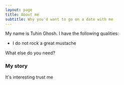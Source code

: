 ```yaml
---
layout: page
title: About me
subtitle: Why you'd want to go on a date with me
---
```


My name is Tuhin Ghosh. I have the following qualities:

- I do not rock a great mustache


What else do you need?

### My story

It's interesting trust me
